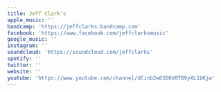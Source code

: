 ```yaml
---
title: Jeff Clark's
apple_music: ''
bandcamp: 'https://jeffclarks.bandcamp.com'
facebook: 'https://www.facebook.com/jeffclarksmusic'
google_music: ''
instagram: ''
soundcloud: 'https://soundcloud.com/jeffclarks'
spotify: ''
twitter: ''
website: ''
youtube: 'https://www.youtube.com/channel/UCinb2w6SD0V0T89yXL1bKjw'
---
```


